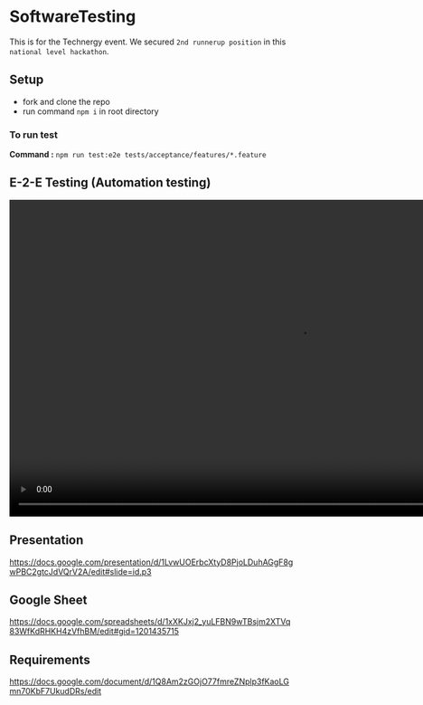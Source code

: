 # SoftwareTesting

This is for the Technergy event.
We secured `2nd runnerup position` in this `national level hackathon`.

## Setup

- fork and clone the repo
- run command `npm i` in root directory

### To run test

**Command :**
`npm run test:e2e tests/acceptance/features/*.feature`

## E-2-E Testing (Automation testing)
<video width="1024" height="560" controls>
  <source src="./Final_Video.mp4" type="video/mp4">
</video>

## Presentation

https://docs.google.com/presentation/d/1LvwUOErbcXtyD8PjoLDuhAGgF8gwPBC2gtcJdVQrV2A/edit#slide=id.p3

## Google Sheet

https://docs.google.com/spreadsheets/d/1xXKJxj2_yuLFBN9wTBsjm2XTVq83WfKdRHKH4zVfhBM/edit#gid=1201435715

## Requirements

https://docs.google.com/document/d/1Q8Am2zGOjO77fmreZNplp3fKaoLGmn70KbF7UkudDRs/edit
